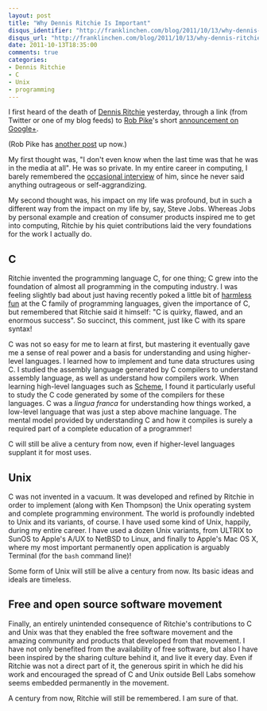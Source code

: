 ```yaml
---
layout: post
title: "Why Dennis Ritchie Is Important"
disqus_identifier: "http://franklinchen.com/blog/2011/10/13/why-dennis-ritchie-is-important/"
disqus_url: "http://franklinchen.com/blog/2011/10/13/why-dennis-ritchie-is-important/"
date: 2011-10-13T18:35:00
comments: true
categories:
- Dennis Ritchie
- C
- Unix
- programming
---
```

I first heard of the death of [Dennis Ritchie](http://en.wikipedia.org/wiki/Dennis_Ritchie) yesterday, through a link (from Twitter or one of my blog feeds) to [Rob Pike](http://en.wikipedia.org/wiki/Rob_Pike)'s short [announcement on Google+](https://plus.google.com/u/0/101960720994009339267/posts/ENuEDDYfvKP).

(Rob Pike has [another post](https://plus.google.com/u/0/101960720994009339267/posts/33mmANQZDtY) up now.)

My first thought was, "I don't even know when the last time was that he was in the media at all". He was so private. In my entire career in computing, I barely remembered the [occasional interview](http://www.gotw.ca/publications/c_family_interview.htm) of him, since he never said anything outrageous or self-aggrandizing.

My second thought was, his impact on my life was profound, but in such a different way from the impact on my life by, say, Steve Jobs. Whereas Jobs by personal example and creation of consumer products inspired me to get into computing, Ritchie by his quiet contributions laid the very foundations for the work I actually do.

<!--more-->

## C

Ritchie invented the programming language C, for one thing; C grew into the foundation of almost all programming in the computing industry. I was feeling slightly bad about just having recently poked a little bit of [harmless fun](/blog/2011/10/04/a-blast-from-the-past-c-plus-plus-abuse/) at the C family of programming languages, given the importance of C, but remembered that Ritchie said it himself: "C is quirky, flawed, and an enormous success". So succinct, this comment, just like C with its spare syntax!

C was not so easy for me to learn at first, but mastering it eventually gave me a sense of real power and a basis for understanding and using higher-level languages. I learned how to implement and tune data structures using C. I studied the assembly language generated by C compilers to understand assembly language, as well as understand how compilers work. When learning high-level languages such as [Scheme](http://schemers.org/), I found it particularly useful to study the C code generated by some of the compilers for these languages. C was a *lingua franca* for understanding how things worked, a low-level language that was just a step above machine language. The mental model provided by understanding C and how it compiles is surely a required part of a complete education of a programmer!

C will still be alive a century from now, even if higher-level languages supplant it for most uses.

## Unix

C was not invented in a vacuum. It was developed and refined by Ritchie in order to implement (along with Ken Thompson) the Unix operating system and complete programming environment. The world is profoundly indebted to Unix and its variants, of course. I have used some kind of Unix, happily, during my entire career. I have used a dozen Unix variants, from ULTRIX to SunOS to Apple's A/UX to NetBSD to Linux, and finally to Apple's Mac OS X, where my most important permanently open application is arguably Terminal (for the `bash` command line)!

Some form of Unix will still be alive a century from now. Its basic ideas and ideals are timeless.

## Free and open source software movement

Finally, an entirely unintended consequence of Ritchie's contributions to C and Unix was that they enabled the free software movement and the amazing community and products that developed from that movement. I have not only benefited from the availability of free software, but also I have been inspired by the sharing culture behind it, and live it every day. Even if Ritchie was not a direct part of it, the generous spirit in which he did his work and encouraged the spread of C and Unix outside Bell Labs somehow seems embedded permanently in the movement.

A century from now, Ritchie will still be remembered. I am sure of that.
